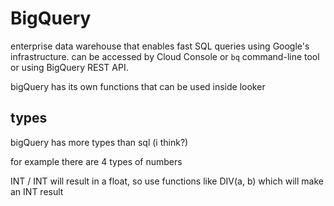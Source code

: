 # BigQuery

enterprise data warehouse that enables fast SQL queries using Google's infrastructure.
can be accessed by Cloud Console or `bq` command-line tool or using BigQuery REST API.

bigQuery has its own functions that can be used inside looker

## types

bigQuery has more types than sql (i think?)

for example there are 4 types of numbers

INT / INT will result in a float, so use functions like DIV(a, b) which will make an INT result
